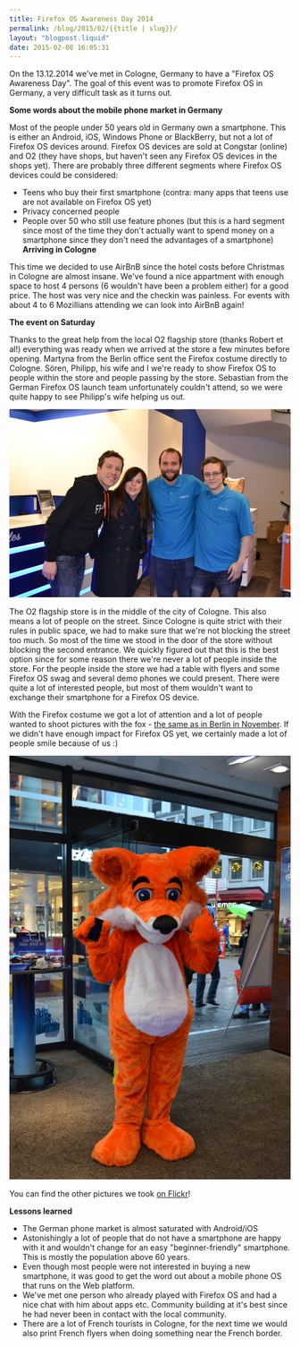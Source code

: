 ```yaml
---
title: Firefox OS Awareness Day 2014
permalink: /blog/2015/02/{{title | slug}}/
layout: "blogpost.liquid"
date: 2015-02-08 16:05:31
---
```


On the 13.12.2014 we've met in Cologne, Germany to have a "Firefox OS Awareness Day". The goal of this event was to promote Firefox OS in Germany, a very difficult task as it turns out.

**Some words about the mobile phone market in Germany**

Most of the people under 50 years old in Germany own a smartphone. This is either an Android, iOS, Windows Phone or BlackBerry, but not a lot of Firefox OS devices around. Firefox OS devices are sold at Congstar (online) and O2 (they have shops, but haven't seen any Firefox OS devices in the shops yet). There are probably three different segments where Firefox OS devices could be considered:

*   Teens who buy their first smartphone (contra: many apps that teens use are not available on Firefox OS yet)
*   Privacy concerned people
*   People over 50 who still use feature phones (but this is a hard segment since most of the time they don't actually want to spend money on a smartphone since they don't need the advantages of a smartphone)
**Arriving in Cologne**

This time we decided to use AirBnB since the hotel costs before Christmas in Cologne are almost insane. We've found a nice appartment with enough space to host 4 persons (6 wouldn't have been a problem either) for a good price. The host was very nice and the checkin was painless. For events with about 4 to 6 Mozillians attending we can look into AirBnB again!

**The event on Saturday**

Thanks to the great help from the local O2 flagship store (thanks Robert et al!) everything was ready when we arrived at the store a few minutes before opening. Martyna from the Berlin office sent the Firefox costume directly to Cologne. Sören, Philipp, his wife and I we're ready to show Firefox OS to people within the store and people passing by the store. Sebastian from the German Firefox OS launch team unfortunately couldn't attend, so we were quite happy to see Philipp's wife helping us out.

[![Team picture](/images/2015/02/DSC_0126.jpg)](/images/2015/02/DSC_0126.jpg)

The O2 flagship store is in the middle of the city of Cologne. This also means a lot of people on the street. Since Cologne is quite strict with their rules in public space, we had to make sure that we're not blocking the street too much. So most of the time we stood in the door of the store without blocking the second entrance. We quickly figured out that this is the best option since for some reason there we're never a lot of people inside the store. For the people inside the store we had a table with flyers and some Firefox OS swag and several demo phones we could present. There were quite a lot of interested people, but most of them wouldn't want to exchange their smartphone for a Firefox OS device.

With the Firefox costume we got a lot of attention and a lot of people wanted to shoot pictures with the fox - [the same as in Berlin in November](https://www.flickr.com/search/?tags=fx10mozber). If we didn't have enough impact for Firefox OS yet, we certainly made a lot of people smile because of us :)

[![DSC_0019](/images/2015/02/DSC_0019.jpg)](/images/2015/02/DSC_0019.jpg)

You can find the other pictures we took [on Flickr](https://www.flickr.com/photos/128655475@N02/sets/72157650287330397/)!

**Lessons learned**

*   The German phone market is almost saturated with Android/iOS
*   Astonishingly a lot of people that do not have a smartphone are happy with it and wouldn't change for an easy "beginner-friendly" smartphone. This is mostly the population above 60 years.
*   Even though most people were not interested in buying a new smartphone, it was good to get the word out about a mobile phone OS that runs on the Web platform.
*   We've met one person who already played with Firefox OS and had a nice chat with him about apps etc. Community building at it's best since he had never been in contact with the local community.
*   There are a lot of French tourists in Cologne, for the next time we would also print French flyers when doing something near the French border.
